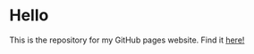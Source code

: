 # Hello

This is the repository for my GitHub pages website. Find it [here!](https://ahmadsobohhh.github.io/)
